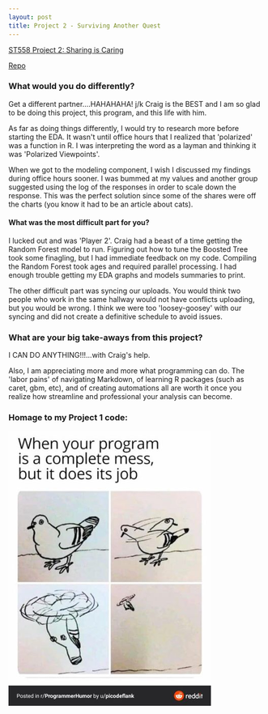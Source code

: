 ```yaml
---
layout: post
title: Project 2 - Surviving Another Quest
---
```

[ST558 Project 2: Sharing is Caring](https://clazarski.github.io/st558_project2/)   

[Repo](https://github.com/clazarski/st558_project2)



### What would you do differently?
Get a different partner....HAHAHAHA!  j/k  Craig is the BEST and I am so glad to be doing this project, this program, and this life with him.

As far as doing things differently, I would try to research more before starting the EDA.  It wasn't until office hours that I realized that 
'polarized' was a function in R.  I was interpreting the word as a layman and thinking it was 'Polarized Viewpoints'.  

When we got to the modeling component, I wish I discussed my findings during office hours sooner.  I was bummed at my values and another group 
suggested using the log of the responses in order to scale down the response.  This was the perfect solution since some of the shares were off the
charts (you know it had to be an article about cats).

#### What was the most difficult part for you?
I lucked out and was 'Player 2'.  Craig had a beast of a time getting the Random Forest model to run.  Figuring out how to tune the Boosted Tree took
some finagling, but I had immediate feedback on my code.  Compiling the Random Forest took ages and required parallel processing. I had enough trouble
getting my EDA graphs and models summaries to print. 

The other difficult part was syncing our uploads.  You would think two people who work in the same hallway would not have conflicts uploading, but you 
would be wrong.  I think we were too 'loosey-goosey' with our syncing and did not create a definitive schedule to avoid issues.  

### What are your big take-aways from this project?
I CAN DO ANYTHING!!!...with Craig's help.  

Also, I am appreciating more and more what programming can do.  The 'labor pains' of navigating Markdown, of learning R packages (such as caret, gbm, etc),
and of creating automations all are worth it once you realize how streamline and professional your analysis can become.

### Homage to my Project 1 code:

![PigeonTruth](/images/birdie.jpg)
